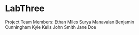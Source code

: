 # LabThree
Project Team Members:
Ethan Miles
Surya Manavalan
Benjamin Cunningham
Kyle Kells
John Smith
Jane Doe
